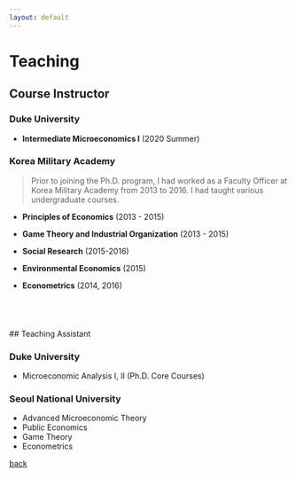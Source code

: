 ```yaml
---
layout: default
---
```


# Teaching
<p  style="margin-top: 2em"> </p>

## Course Instructor

### Duke University

* **Intermediate Microeconomics I** (2020 Summer)


### Korea Military Academy
>Prior to joining the Ph.D. program, I had worked as a Faculty Officer at Korea Military Academy from 2013 to 2016. I had taught various undergraduate courses.

* **Principles of Economics** (2013 - 2015)

* **Game Theory and Industrial Organization** (2013 - 2015)

* **Social Research** (2015-2016)

* **Environmental Economics** (2015)

* **Econometrics** (2014, 2016)



<p  style="margin-top: 5em"> </p>
## Teaching Assistant

### Duke University

* Microeconomic Analysis I, II (Ph.D. Core Courses)


### Seoul National University

* Advanced Microeconomic Theory
* Public Economics
* Game Theory
* Econometrics

[back](./)
